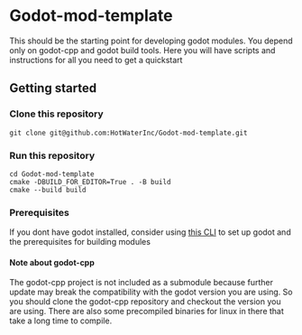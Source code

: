 # Godot-mod-template

This should be the starting point for developing godot modules. You depend only on godot-cpp and godot build tools. Here
you will have scripts and instructions for all you need to get a quickstart

## Getting started

### Clone this repository

```
git clone git@github.com:HotWaterInc/Godot-mod-template.git 
```

### Run this repository

```
cd Godot-mod-template
cmake -DBUILD_FOR_EDITOR=True . -B build
cmake --build build
```

### Prerequisites

If you dont have godot installed, consider using [this CLI](https://github.com/HotWaterInc/GodotHub) to set up godot and
the prerequisites for building modules

#### Note about godot-cpp

The godot-cpp project is not included as a submodule because further update may break the compatibility with the godot
version you are using. So you should clone the godot-cpp repository and checkout the version you are using.
There are also some precompiled binaries for linux in there that take a long time to compile.